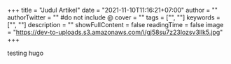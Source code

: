 +++
title = "Judul Artikel"
date = "2021-11-10T11:16:21+07:00"
author = ""
authorTwitter = "" #do not include @
cover = ""
tags = ["", ""]
keywords = ["", ""]
description = ""
showFullContent = false
readingTime = false
image = "https://dev-to-uploads.s3.amazonaws.com/i/gj58su7z23lozsv3llk5.jpg"
+++

testing hugo
